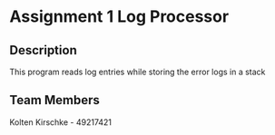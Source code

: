 # Assignment 1 Log Processor

## Description
This program reads log entries while storing the error logs in a stack

## Team Members
Kolten Kirschke - 49217421